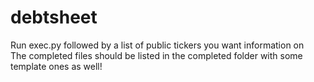 # debtsheet

Run exec.py followed by a list of public tickers you want information on
<br />
The completed files should be listed in the completed folder with some template ones as well!
